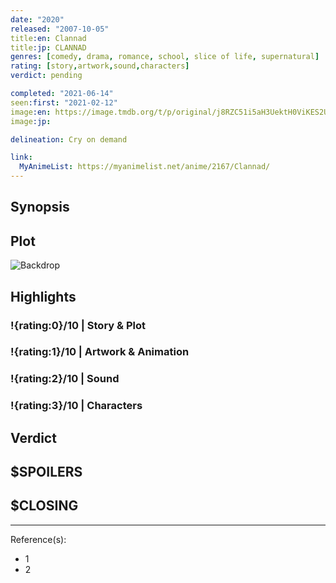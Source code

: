 ```yaml
---
date: "2020"
released: "2007-10-05"
title:en: Clannad
title:jp: CLANNAD
genres: [comedy, drama, romance, school, slice of life, supernatural]
rating: [story,artwork,sound,characters]
verdict: pending

completed: "2021-06-14"
seen:first: "2021-02-12"
image:en: https://image.tmdb.org/t/p/original/j8RZC51i5aH3UektH0ViKES2Ux3.jpg
image:jp:

delineation: Cry on demand

link:
  MyAnimeList: https://myanimelist.net/anime/2167/Clannad/
---
```


## Synopsis

## Plot

![Backdrop]()

## Highlights

### !{rating:0}/10 | Story & Plot

### !{rating:1}/10 | Artwork & Animation

### !{rating:2}/10 | Sound

### !{rating:3}/10 | Characters

## Verdict

## $SPOILERS

## $CLOSING

---
Reference(s):

- 1
- 2
